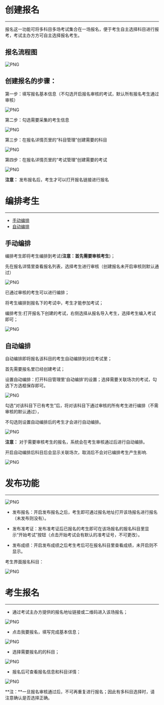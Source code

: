 # 创建报名

----------

报名这一功能可将多科目多场考试集合在一场报名，便于考生自主选择科目进行报考，考试主办方方可自主选择报名考生。

## 报名流程图 ##

![PNG](_static/11-0.png)

## 创建报名的步骤： ##

第一步：填写报名基本信息（不勾选开启报名审核的考试，默认所有报名考生通过审核）

![PNG](_static/11-1.png)

第二步：勾选需要采集的考生信息

![PNG](_static/11-2.png)

第三步：在报名详情页里的“科目管理”创建需要的科目

![PNG](_static/11-3.png)

第四步：在报名详情页里的“考试管理”创建需要的考试

![PNG](_static/11-4.png)

**注意：** 发布报名后，考生才可以打开报名链接进行报名

# 编排考生
----------

* [手动编排](#手动编排)
* [自动编排](#自动编排)

## 手动编排 ##

编排考生即将考生编排到考试(**注意：首先需要审核考生**)；

先在报名详情里查看报名列表，选择考生进行审核（创建报名未开启审核则默认通过）

![PNG](_static/11-10.png)

已通过审核的考生可以进行编排；

将考生编排到报名下的考试中，考生才能参加考试；

编排考生:打开报名下创建的考试，右侧选择从报名导入考生，选择考生编入考试即可；

![PNG](_static/11-5.png)

## 自动编排 ##

自动编排即将报名该科目的考生自动编排到对应考试里；

首先需要报名里已经创建考试；

设置自动编排：打开科目管理里‘自动编排’的设置；选择需要关联场次的考试，勾选下方选框保存即可。

![PNG](_static/11-11.png)

勾选“对该科目下已有考生”后，将对该科目下通过审核的所有考生进行编排（不需审核的默认通过），

不勾选则设置自动编排后的考生才会进行自动编排。

![PNG](_static/11-12.png)

**注意：** 对于需要审核考生的报名，系统会在考生审核通过后进行自动编排。

开启自动编排后科目后会显示关联场次，取消后不会对已编排考生产生影响.

![PNG](_static/11-13.png)

# 发布功能

----------

![PNG](_static/11-9.png)

- 发布报名：开启发布报名之后，考生即可通过报名地址打开该场报名进行报名（未发布则没有）。

- 发布准考证：发布准考证后已报名的考生即可在该场报名的报名科目里显示“开始考试”按钮（点击开始考试会有默认的准考证号，不可更改）。

- 发布成绩：开启发布成绩之后考生考后可在报名科目里查看成绩，未开启则不显示。

考生界面报名科目：

![PNG](_static/11-01.png)

# 考生报名
----------

* 通过考试主办方提供的报名地址链接或二维码进入该场报名；

![PNG](_static/11-6.png)

* 点击我要报名，填写完成基本信息；

![PNG](_static/11-7.png)

* 选择需要报名的的科目；

![PNG](_static/11-8.png)

* 报名后可查看报名信息和科目详情：

![PNG](_static/11-02.png)

**注：**一旦报名审核通过后，不可再重复进行报名；因此有多科目选择时，请注意确认是否选择正确。

